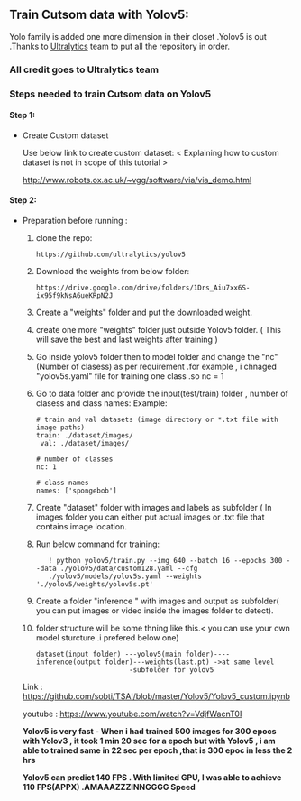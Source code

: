 ## Train Cutsom data with Yolov5:

Yolo family is added one more dimension in their closet .Yolov5 is out .Thanks to [Ultralytics](https://github.com/ultralytics/yolov5) team to put all the repository in order.

### All credit goes to **Ultralytics** team

### Steps needed to train Cutsom data on Yolov5

#### Step 1:
- Create Custom dataset

   Use below link to create custom dataset: < Explaining how to custom dataset is not in scope of this tutorial >
 
   http://www.robots.ox.ac.uk/~vgg/software/via/via_demo.html
   
#### Step 2:
 
- Preparation before running :

  1. clone the repo:
  
         https://github.com/ultralytics/yolov5  
  
  2. Download the weights from below folder:
  
         https://drive.google.com/drive/folders/1Drs_Aiu7xx6S-ix95f9kNsA6ueKRpN2J
   
  3. Create a "weights" folder and put the downloaded weight.
  
  4. create one more "weights" folder just outside Yolov5 folder. ( This will save the best and last weights after training )
  
  5. Go inside yolov5 folder then to model folder and change the "nc"(Number of clasess) as per requirement .for example , i chnaged         "yolov5s.yaml" file for training one class .so nc = 1
  
  6. Go to data folder and provide the input(test/train) folder , number of clasess and class names: Example:
  
         # train and val datasets (image directory or *.txt file with image paths)
         train: ./dataset/images/
          val: ./dataset/images/

         # number of classes
         nc: 1

         # class names
         names: ['spongebob']
         
   7. Create "dataset" folder with images and labels as subfolder ( In images folder you can either put actual images or .txt file that        contains image location.  
   
   8. Run below command for training:
   
             ! python yolov5/train.py --img 640 --batch 16 --epochs 300 --data ./yolov5/data/custom128.yaml --cfg  
             ./yolov5/models/yolov5s.yaml --weights './yolov5/weights/yolov5s.pt'       
         
   8. Create a folder "inference " with images and output as subfolder( you can put images or video inside the images folder to detect).
   
   9. folder structure will be some thning like this.< you can use your own model sturcture .i prefered below one)  
   
          dataset(input folder) ---yolov5(main folder)----inference(output folder)---weights(last.pt) ->at same level
                                 -subfolder for yolov5
    
   Link : https://github.com/sobti/TSAI/blob/master/Yolov5/Yolov5_custom.ipynb
   
   youtube : https://www.youtube.com/watch?v=VdjfWacnT0I
   
   **Yolov5 is very fast - When i had trained 500 images for 300 epocs with Yolov3 , it took 1 min 20 sec for a epoch but with Yolov5 , i am     able to trained same in 22 sec per epoch ,that is 300 epoc in less the 2 hrs**
   
   **Yolov5 can predict 140 FPS . With limited GPU, I was able to achieve 110 FPS(APPX) .AMAAAZZZINNGGGG Speed**
    

 
 
